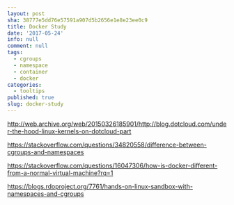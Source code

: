 ```yaml
---
layout: post
sha: 38777e5dd76e57591a907d5b2656e1e8e23ee0c9
title: Docker Study
date: '2017-05-24'
info: null
comment: null
tags:
  - cgroups
  - namespace
  - container
  - docker
categories:
  - tooltips
published: true
slug: docker-study
---
```

http://web.archive.org/web/20150326185901/http://blog.dotcloud.com/under-the-hood-linux-kernels-on-dotcloud-part

https://stackoverflow.com/questions/34820558/difference-between-cgroups-and-namespaces

https://stackoverflow.com/questions/16047306/how-is-docker-different-from-a-normal-virtual-machine?rq=1

https://blogs.rdoproject.org/7761/hands-on-linux-sandbox-with-namespaces-and-cgroups
